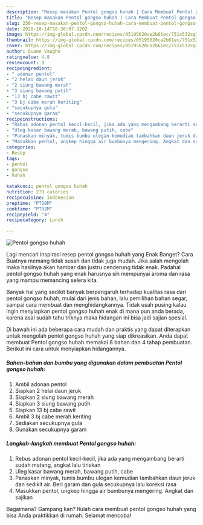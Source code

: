 ```yaml
---
description: "Resep masakan Pentol gongso huhah | Cara Membuat Pentol gongso huhah Yang Lezat"
title: "Resep masakan Pentol gongso huhah | Cara Membuat Pentol gongso huhah Yang Lezat"
slug: 258-resep-masakan-pentol-gongso-huhah-cara-membuat-pentol-gongso-huhah-yang-lezat
date: 2020-10-14T18:38:07.120Z
image: https://img-global.cpcdn.com/recipes/05195620ca2b61ec/751x532cq70/pentol-gongso-huhah-foto-resep-utama.jpg
thumbnail: https://img-global.cpcdn.com/recipes/05195620ca2b61ec/751x532cq70/pentol-gongso-huhah-foto-resep-utama.jpg
cover: https://img-global.cpcdn.com/recipes/05195620ca2b61ec/751x532cq70/pentol-gongso-huhah-foto-resep-utama.jpg
author: Duane Vaughn
ratingvalue: 4.8
reviewcount: 9
recipeingredient:
- " adonan pentol"
- "2 helai daun jeruk"
- "2 siung bawang merah"
- "3 siung bawang putih"
- "13 bj cabe rawit"
- "3 bj cabe merah keriting"
- "secukupnya gula"
- "secukupnya garam"
recipeinstructions:
- "Rebus adonan pentol kecil-kecil, jika ada yang mengambang berarti sudah matang, angkat lalu tiriskan"
- "Uleg kasar bawang merah, bawang putih, cabe"
- "Panaskan minyak, tumis bumbu ulegan kemudian tambahkan daun jeruk dan sedikit air. Beri garam dan gula secukupnya lalu koreksi rasa"
- "Masukkan pentol, ungkep hingga air bumbunya mengering. Angkat dan sajikan"
categories:
- Resep
tags:
- pentol
- gongso
- huhah

katakunci: pentol gongso huhah 
nutrition: 279 calories
recipecuisine: Indonesian
preptime: "PT28M"
cooktime: "PT32M"
recipeyield: "4"
recipecategory: Lunch

---
```



![Pentol gongso huhah](https://img-global.cpcdn.com/recipes/05195620ca2b61ec/751x532cq70/pentol-gongso-huhah-foto-resep-utama.jpg)

Lagi mencari inspirasi resep pentol gongso huhah yang Enak Banget? Cara Buatnya memang tidak susah dan tidak juga mudah. Jika salah mengolah maka hasilnya akan hambar dan justru cenderung tidak enak. Padahal pentol gongso huhah yang enak harusnya sih mempunyai aroma dan rasa yang mampu memancing selera kita.

Banyak hal yang sedikit banyak berpengaruh terhadap kualitas rasa dari pentol gongso huhah, mulai dari jenis bahan, lalu pemilihan bahan segar, sampai cara membuat dan menghidangkannya. Tidak usah pusing kalau ingin menyiapkan pentol gongso huhah enak di mana pun anda berada, karena asal sudah tahu triknya maka hidangan ini bisa jadi sajian spesial.




Di bawah ini ada beberapa cara mudah dan praktis yang dapat diterapkan untuk mengolah pentol gongso huhah yang siap dikreasikan. Anda dapat membuat Pentol gongso huhah memakai 8 bahan dan 4 tahap pembuatan. Berikut ini cara untuk menyiapkan hidangannya.

<!--inarticleads1-->

##### Bahan-bahan dan bumbu yang digunakan dalam pembuatan Pentol gongso huhah:

1. Ambil  adonan pentol
1. Siapkan 2 helai daun jeruk
1. Siapkan 2 siung bawang merah
1. Siapkan 3 siung bawang putih
1. Siapkan 13 bj cabe rawit
1. Ambil 3 bj cabe merah keriting
1. Sediakan secukupnya gula
1. Gunakan secukupnya garam




<!--inarticleads2-->

##### Langkah-langkah membuat Pentol gongso huhah:

1. Rebus adonan pentol kecil-kecil, jika ada yang mengambang berarti sudah matang, angkat lalu tiriskan
1. Uleg kasar bawang merah, bawang putih, cabe
1. Panaskan minyak, tumis bumbu ulegan kemudian tambahkan daun jeruk dan sedikit air. Beri garam dan gula secukupnya lalu koreksi rasa
1. Masukkan pentol, ungkep hingga air bumbunya mengering. Angkat dan sajikan




Bagaimana? Gampang kan? Itulah cara membuat pentol gongso huhah yang bisa Anda praktikkan di rumah. Selamat mencoba!

